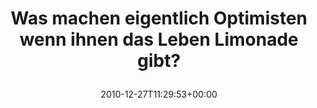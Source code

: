 ---
retweeted: false
source: <a href="https://joindiaspora.com" rel="nofollow">Diaspora</a>
entities:
  hashtags: []
  symbols: []
  user_mentions: []
  urls: []
display_text_range:
- '0'
- '68'
favorite_count: '0'
id_str: '19354276757250050'
truncated: false
retweet_count: '0'
id: '19354276757250050'
created_at: Mon Dec 27 11:29:53 +0000 2010
favorited: false
full_text: Was machen eigentlich Optimisten wenn ihnen das Leben Limonade gibt?
lang: de
tags:
- pesos/twitter
date: '2010-12-27T11:29:53+00:00'
src: https://twitter.com/bascht/status/19354276757250050
original_url: https://twitter.com/bascht/status/19354276757250050
type: twitter_tweet
text: Was machen eigentlich Optimisten wenn ihnen das Leben Limonade gibt?
title: 'Was machen eigentlich Optimisten wenn ihnen das Leben Limonade gibt?

  '

---